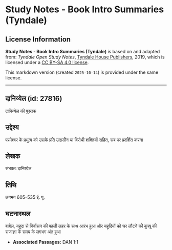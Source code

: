 # Study Notes - Book Intro Summaries (Tyndale)

## License Information

**Study Notes - Book Intro Summaries (Tyndale)** is based on and adapted from: _Tyndale Open Study Notes_, [Tyndale House Publishers](https://tyndaleopenresources.com/), 2019, which is licensed under a [CC BY-SA 4.0 license](https://creativecommons.org/licenses/by-sa/4.0/legalcode.en).

This markdown version (created `2025-10-14`) is provided under the same license.



--------------------------------

## दानिय्येल (id: 27816)

दानिय्येल की पुस्तक

उद्देश्य
--------

परमेश्वर के प्रभुत्व को उसके प्रति उदासीन या विरोधी शक्तियों सहित, सब पर प्रदर्शित करना

लेखक
----

संभवतः दानिय्येल

तिथि
----

लगभग 605–535 ई. पू.

घटनास्थल
--------

बाबेल, यहूदा से निर्वासन की पहली लहर के साथ आरंभ हुआ और यहूदियों को घर लौटने की कुस्रू की राजाज्ञा के समय के लगभग अंत हुआ

* **Associated Passages:** DAN 1:1

